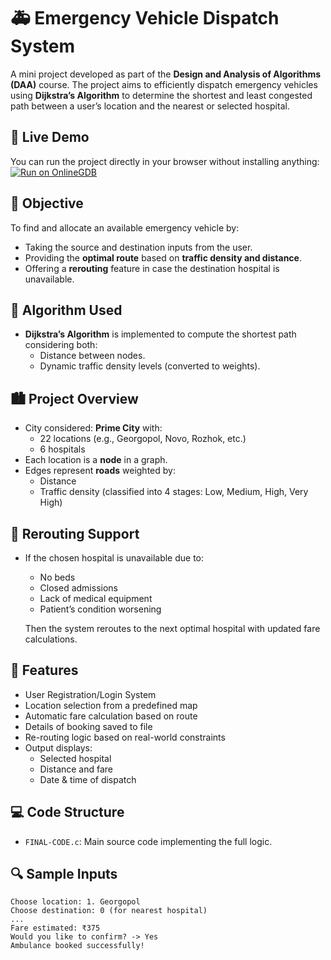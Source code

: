 # 🚑 Emergency Vehicle Dispatch System

A mini project developed as part of the **Design and Analysis of Algorithms (DAA)** course. The project aims to efficiently dispatch emergency vehicles using **Dijkstra’s Algorithm** to determine the shortest and least congested path between a user’s location and the nearest or selected hospital.

## 🚀 Live Demo

You can run the project directly in your browser without installing anything:
[![Run on OnlineGDB](https://img.shields.io/badge/Run--on-OnlineGDB-blue?logo=c&logoColor=white)](https://onlinegdb.com/693VpZIBX)

## 📌 Objective

To find and allocate an available emergency vehicle by:
- Taking the source and destination inputs from the user.
- Providing the **optimal route** based on **traffic density and distance**.
- Offering a **rerouting** feature in case the destination hospital is unavailable.

## 🧠 Algorithm Used

- **Dijkstra’s Algorithm** is implemented to compute the shortest path considering both:
  - Distance between nodes.
  - Dynamic traffic density levels (converted to weights). 

## 🏙️ Project Overview

- City considered: **Prime City** with:
  - 22 locations (e.g., Georgopol, Novo, Rozhok, etc.)
  - 6 hospitals
- Each location is a **node** in a graph.
- Edges represent **roads** weighted by:
  - Distance
  - Traffic density (classified into 4 stages: Low, Medium, High, Very High)

## 🔁 Rerouting Support

- If the chosen hospital is unavailable due to:
  - No beds
  - Closed admissions
  - Lack of medical equipment
  - Patient’s condition worsening

  Then the system reroutes to the next optimal hospital with updated fare calculations.

## 🧾 Features

- User Registration/Login System
- Location selection from a predefined map
- Automatic fare calculation based on route
- Details of booking saved to file
- Re-routing logic based on real-world constraints
- Output displays:
  - Selected hospital
  - Distance and fare
  - Date & time of dispatch

## 💻 Code Structure

- `FINAL-CODE.c`: Main source code implementing the full logic.

## 🔍 Sample Inputs

```plaintext
Choose location: 1. Georgopol
Choose destination: 0 (for nearest hospital)
...
Fare estimated: ₹375
Would you like to confirm? -> Yes
Ambulance booked successfully!
